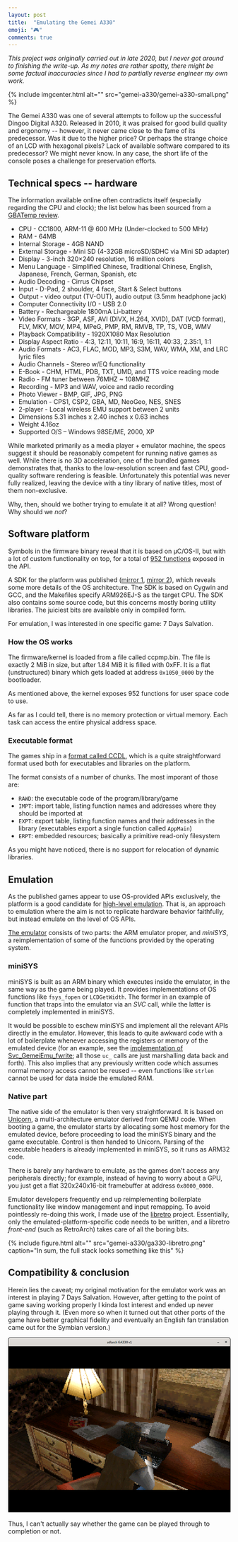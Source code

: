 ```yaml
---
layout: post
title:  "Emulating the Gemei A330"
emoji: "🎮"
comments: true
---
```


_This project was originally carried out in late 2020, but I never got around to finishing the write-up. As my notes are rather spotty, there might be some factual inaccuracies since I had to partially reverse engineer my own work._

{% include imgcenter.html alt="" src="gemei-a330/gemei-a330-small.png" %}

The Gemei A330 was one of several attempts to follow up the successful Dingoo Digital A320. Released in 2010, it was praised for good build quality and ergonomy -- however, it never came close to the fame of its predecessor. Was it due to the higher price? Or perhaps the strange choice of an LCD with hexagonal pixels? Lack of available software compared to its predecessor? We might never know. In any case, the short life of the console poses a challenge for preservation efforts.


## Technical specs -- hardware

The information available online often contradicts itself (especially regarding the CPU and clock); the list below has been sourced from a [GBATemp review](https://gbatemp.net/threads/gemei-tech-a330-review.277717/#b1).

- CPU - CC1800, ARM-11 @ 600 MHz (Under-clocked to 500 MHz)
- RAM - 64MB
- Internal Storage - 4GB NAND
- External Storage - Mini SD (4-32GB microSD/SDHC via Mini SD adapter)
- Display - 3-inch 320×240 resolution, 16 million colors
- Menu Language - Simplified Chinese, Traditional Chinese, English, Japanese, French, German, Spanish, etc
- Audio Decoding - Cirrus Chipset
- Input - D-Pad, 2 shoulder, 4 face, Start & Select buttons
- Output - video output (TV-OUT), audio output (3.5mm headphone jack)
- Computer Connectivity I/O - USB 2.0
- Battery - Rechargeable 1800mA Li-battery
- Video Formats - 3GP, ASF, AVI (DIVX, H.264, XVID), DAT (VCD format), FLV, MKV, MOV, MP4, MPeG, PMP, RM, RMVB, TP, TS, VOB, WMV
- Playback Compatibility - 1920X1080 Max Resolution
- Display Aspect Ratio - 4:3, 12:11, 10:11, 16:9, 16:11, 40:33, 2.35:1, 1:1
- Audio Formats - AC3, FLAC, MOD, MP3, S3M, WAV, WMA, XM, and LRC lyric files
- Audio Channels - Stereo w/EQ functionality
- E-Book - CHM, HTML, PDB, TXT, UMD, and TTS voice reading mode
- Radio - FM tuner between 76MHZ ~ 108MHZ
- Recording - MP3 and WAV, voice and radio recording
- Photo Viewer - BMP, GIF, JPG, PNG
- Emulation - CPS1, CSP2, GBA, MD, NeoGeo, NES, SNES
- 2-player - Local wireless EMU support between 2 units
- Dimensions 5.31 inches x 2.40 inches x 0.63 inches
- Weight 4.16oz
- Supported O/S – Windows 98SE/ME, 2000, XP

While marketed primarily as a media player + emulator machine, the specs suggest it should be reasonably competent for running native games as well. While there is no 3D acceleration, one of the bundled games demonstrates that, thanks to the low-resolution screen and fast CPU, good-quality software rendering is feasible. Unfortunately this potential was never fully realized, leaving the device with a tiny library of native titles, most of them non-exclusive.

Why, then, should we bother trying to emulate it at all? Wrong question! Why should we _not_?


## Software platform

Symbols in the firmware binary reveal that it is based on µC/OS-II, but with a lot of custom functionality on top, for a total of [952 functions](https://docs.google.com/spreadsheets/d/1RHVcf3yG573UtDsVHZ0NwFZ8faY66BtMM-M7uDcSImQ/edit?usp=sharing) exposed in the API.

A SDK for the platform was published ([mirror 1](http://web.archive.org/web/20190318012403/https://code.google.com/archive/p/mp4sdk/downloads), [mirror 2](https://archive.org/details/gemei-a330-sdk-20101106)), which reveals some more details of the OS architecture. The SDK is based on Cygwin and GCC, and the Makefiles specify ARM926EJ-S as the target CPU. The SDK also contains some source code, but this concerns mostly boring utility libraries. The juiciest bits are available only in compiled form.

For emulation, I was interested in one specific game: 7 Days Salvation.

### How the OS works

The firmware/kernel is loaded from a file called ccpmp.bin. The file is exactly 2 MiB in size, but after 1.84 MiB it is filled with 0xFF. It is a flat (unstructured) binary which gets loaded at address `0x1050_0000` by the bootloader.

As mentioned above, the kernel exposes 952 functions for user space code to use.

As far as I could tell, there is no memory protection or virtual memory. Each task can access the entire physical address space.

### Executable format

The games ship in a [format called CCDL](https://github.com/flatmush/dingoo-sdk/blob/master/dingoo_sdk/doc/CCDL_APP_Format.txt), which is a quite straightforward format used both for executables and libraries on the platform.

The format consists of a number of chunks. The most imporant of those are:

- `RAWD`: the executable code of the program/library/game
- `IMPT`: import table, listing function names and addresses where they should be imported at
- `EXPT`: export table, listing function names and their addresses in the library (executables export a single function called `AppMain`)
- `ERPT`: embedded resources; basically a primitive read-only filesystem

As you might have noticed, there is no support for relocation of dynamic libraries.


## Emulation

As the published games appear to use OS-provided APIs exclusively, the platform is a good candidate for [high-level emulation](https://alexaltea.github.io/blog/posts/2018-04-18-lle-vs-hle/).
That is, an approach to emulation where the aim is not to replicate hardware behavior faithfully, but instead emulate on the level of OS APIs. 

[The emulator](https://github.com/minexew/GA330-libretro) consists of two parts: the ARM emulator proper, and _miniSYS_, a reimplementation of some of the functions provided by the operating system.

### miniSYS

miniSYS is built as an ARM binary which executes inside the emulator, in the same way as the game being played. It provides implementations of OS functions like `fsys_fopen` or `LCDGetWidth`. The former in an example of function that traps into the emulator via an _SVC_ call, while the latter is completely implemented in miniSYS.

It would be possible to eschew miniSYS and implement all the relevant APIs directly in the emulator.
However, this leads to quite awkward code with a lot of boilerplate whenever accessing the registers or memory of the emulated device (for an example, see the [implementation of Svc_GemeiEmu_fwrite](https://github.com/minexew/GA330-libretro/blob/e69dd929396c559036a374e81ea1f2c9769dc289/src/api.cpp#L147); all those `uc_` calls are just marshalling data back and forth). This also implies that any previously written code which assumes normal memory access cannot be reused -- even functions like `strlen` cannot be used for data inside the emulated RAM.

### Native part

The native side of the emulator is then very straightforward. It is based on [Unicorn](https://github.com/unicorn-engine/unicorn), a multi-architecture emulator derived from QEMU code. When booting a game, the emulator starts by allocating some host memory for the emulated device, before proceeding to load the miniSYS binary and the game executable. Control is then handed to Unicorn. Parsing of the executable headers is already implemented in miniSYS, so it runs as ARM32 code.

There is barely any hardware to emulate, as the games don't access any peripherals directly; for example, instead of having to worry about a GPU, you just get a flat 320x240x16-bit framebuffer at address `0x8000_0000`.

Emulator developers frequently end up reimplementing boilerplate functionality like window management and input remapping. To avoid pointlessly re-doing this work, I made use of the [libretro](https://www.libretro.com/) project. Essentially, only the emulated-platform-specific code needs to be written, and a libretro _front-end_ (such as RetroArch) takes care of all the boring bits.

{% include figure.html alt="" src="gemei-a330/ga330-libretro.png" caption="In sum, the full stack looks something like this" %}


## Compatibility & conclusion

Herein lies the caveat; my original motivation for the emulator work was an interest in playing 7 Days Salvation. However, after getting to the point of game saving working properly I kinda lost interest and ended up never playing through it. (Even more so when it turned out that other ports of the game have better graphical fidelity and eventually an English fan translation came out for the Symbian version.)

![game screenshot](https://raw.githubusercontent.com/minexew/GA330-libretro/master/_images/7days-intro.png)

Thus, I can't actually say whether the game can be played through to completion or not.
